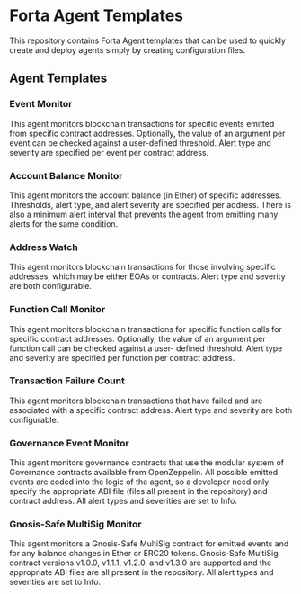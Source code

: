 # Forta Agent Templates

This repository contains Forta Agent templates that can be used to quickly create and deploy agents
simply by creating configuration files.

## Agent Templates

### Event Monitor

This agent monitors blockchain transactions for specific events emitted from specific contract
addresses.  Optionally, the value of an argument per event can be checked against a user-defined
threshold.  Alert type and severity are specified per event per contract address.

### Account Balance Monitor

This agent monitors the account balance (in Ether) of specific addresses.  Thresholds, alert type,
and alert severity are specified per address.  There is also a minimum alert interval that prevents
the agent from emitting many alerts for the same condition.

### Address Watch

This agent monitors blockchain transactions for those involving specific addresses, which may be
either EOAs or contracts.  Alert type and severity are both configurable.

### Function Call Monitor

This agent monitors blockchain transactions for specific function calls for specific contract
addresses. Optionally, the value of an argument per function call can be checked against a user-
defined threshold.  Alert type and severity are specified per function per contract address.

### Transaction Failure Count

This agent monitors blockchain transactions that have failed and are associated with a specific
contract address. Alert type and severity are both configurable.

### Governance Event Monitor

This agent monitors governance contracts that use the modular system of Governance contracts available
from OpenZeppelin.  All possible emitted events are coded into the logic of the agent, so a developer
need only specify the appropriate ABI file (files all present in the repository) and contract address.
All alert types and severities are set to Info.

### Gnosis-Safe MultiSig Monitor

This agent monitors a Gnosis-Safe MultiSig contract for emitted events and for any balance changes in
Ether or ERC20 tokens.  Gnosis-Safe MultiSig contract versions v1.0.0, v1.1.1, v1.2.0, and v1.3.0 are
supported and the appropriate ABI files are all present in the repository.  All alert types and
severities are set to Info.
